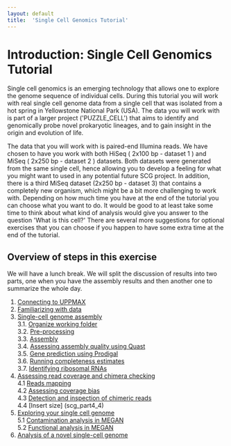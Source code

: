 ```yaml
---
layout: default
title:  'Single Cell Genomics Tutorial'
---
```


# Introduction: Single Cell Genomics Tutorial

<p>Single cell genomics is an emerging technology that allows one to explore the genome sequence of individual cells. 
During this tutorial you will work with real single cell genome data from a single cell that was isolated from a hot spring in Yellowstone National Park (USA). 
The data you will work with is part of a larger project ('PUZZLE_CELL') that aims to identify and genomically probe novel prokaryotic lineages, and to gain insight in the origin and evolution of life.  </p>
The data that you will work with is paired-end Illumina reads. 
We have chosen to have you work with both HiSeq ( 2x100 bp - dataset 1 ) and MiSeq ( 2x250 bp - dataset 2 ) datasets. 
Both datasets were generated from the same single cell, hence allowing you to develop a feeling for what you might want to used in any potential future SCG project. 
In addition, there is a third MiSeq dataset (2x250 bp - dataset 3) that contains a completely new organism, which might be a bit more challenging to work with. Depending on how much time you have at the end of the tutorial you can choose what you want to do. It would be good to at least take some time to think about what kind of analysis would give you answer to the question 'What is this cell?' There are several more suggestions for optional exercises that you can choose if you happen to have some extra time at the end of the tutorial.

## Overview of steps in this exercise

We will have a lunch break. We will split the discussion of results into two parts, one when you have the assembly results and then another one to summarize the whole day. 

1. [Connecting to UPPMAX](connectToUppmax)  
2. [Familiarizing with data](scg_part2)  
3. [Single-cell genome assembly](scg_part3)  
3.1. [Organize working folder](scg_part3_1)  
3.2. [Pre-processing](scg_part3_2)  
3.3. [Assembly](scg_part3_3)  
3.4. [Assessing assembly quality using Quast](scg_part3_4)  
3.5. [Gene prediction using Prodigal](scg_part3_5)  
3.6. [Running completeness estimates](scg_part3_5)  
3.7. [Identifying ribosomal RNAs](scg_part3_7)  
4. [Assessing read coverage and chimera checking](scg_part4)  
4.1 [Reads mapping](scg_part4_1)  
4.2 [Assessing coverage bias](scg_part4_2)  
4.3 [Detection and inspection of chimeric reads](scg_part4_3)  
4.4 [Insert size] (scg_part4_4)  
5. [Exploring your single cell genome](scg_part5)  
5.1 [Contamination analysis in MEGAN](scg_part5_1)  
5.2 [Functional analysis in MEGAN](scg_part5_2)  
6. [Analysis of a novel single-cell genome](scg_part6)  
